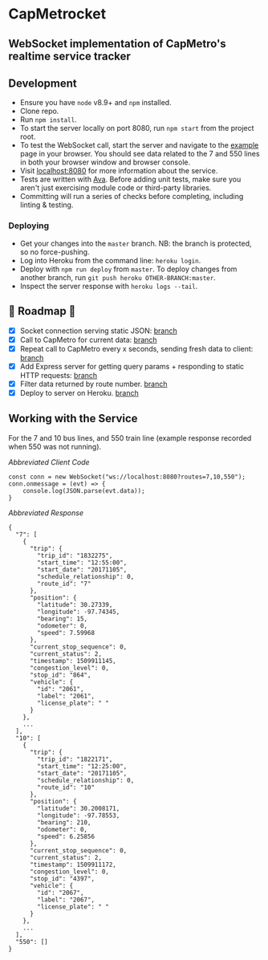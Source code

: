 # CapMetrocket
## WebSocket implementation of CapMetro's realtime service tracker

## Development

- Ensure you have `node` v8.9+ and `npm` installed.
- Clone repo.
- Run `npm install`.
- To start the server locally on port 8080, run `npm start` from the project root.
- To test the WebSocket call, start the server and navigate to the [example](localhost:8080/example) page in your browser. You should see data related to the 7 and 550 lines in both your browser window and browser console.
- Visit [localhost:8080](localhost:8080) for more information about the service.
- Tests are written with [Ava](https://github.com/ava/ava). Before adding unit tests, make sure you aren't just exercising module code or third-party libraries.
- Committing will run a series of checks before completing, including linting & testing.

### Deploying

- Get your changes into the `master` branch. NB: the branch is protected, so no force-pushing.
- Log into Heroku from the command line: `heroku login`.
- Deploy with `npm run deploy` from `master`. To deploy changes from another branch, run `git push heroku OTHER-BRANCH:master`.
- Inspect the server response with `heroku logs --tail`.

## 🚌  Roadmap 🚌

- [x] Socket connection serving static JSON: [branch](https://github.com/chrisbodhi/cap-metrocket/tree/implement-ws)
- [x] Call to CapMetro for current data: [branch](https://github.com/chrisbodhi/cap-metrocket/tree/get-live-data)
- [x] Repeat call to CapMetro every x seconds, sending fresh data to client: [branch](https://github.com/chrisbodhi/cap-metrocket/tree/call-cap-metro)
- [x] Add Express server for getting query params + responding to static HTTP requests: [branch](https://github.com/chrisbodhi/cap-metrocket/tree/add-express-server)
- [x] Filter data returned by route number. [branch](https://github.com/chrisbodhi/cap-metrocket/tree/filter-response)
- [x] Deploy to server on Heroku. [branch](https://github.com/chrisbodhi/cap-metrocket/tree/deploy-to-heroku)

## Working with the Service

For the 7 and 10 bus lines, and 550 train line (example response recorded when 550 was not running).

_Abbreviated Client Code_

```
const conn = new WebSocket("ws://localhost:8080?routes=7,10,550");
conn.onmessage = (evt) => {
    console.log(JSON.parse(evt.data));
}
```

_Abbreviated Response_

```
{
  "7": [
    {
      "trip": {
        "trip_id": "1832275",
        "start_time": "12:55:00",
        "start_date": "20171105",
        "schedule_relationship": 0,
        "route_id": "7"
      },
      "position": {
        "latitude": 30.27339,
        "longitude": -97.74345,
        "bearing": 15,
        "odometer": 0,
        "speed": 7.59968
      },
      "current_stop_sequence": 0,
      "current_status": 2,
      "timestamp": 1509911145,
      "congestion_level": 0,
      "stop_id": "864",
      "vehicle": {
        "id": "2061",
        "label": "2061",
        "license_plate": " "
      }
    },
    ...
  ],
  "10": [
    {
      "trip": {
        "trip_id": "1822171",
        "start_time": "12:25:00",
        "start_date": "20171105",
        "schedule_relationship": 0,
        "route_id": "10"
      },
      "position": {
        "latitude": 30.2008171,
        "longitude": -97.78553,
        "bearing": 210,
        "odometer": 0,
        "speed": 6.25856
      },
      "current_stop_sequence": 0,
      "current_status": 2,
      "timestamp": 1509911172,
      "congestion_level": 0,
      "stop_id": "4397",
      "vehicle": {
        "id": "2067",
        "label": "2067",
        "license_plate": " "
      }
    },
    ...
  ],
  "550": []
}
```
